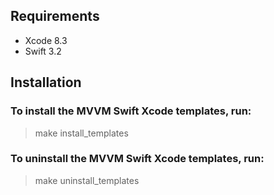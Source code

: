 ## Requirements
- Xcode 8.3
- Swift 3.2

## Installation
### To install the MVVM Swift Xcode templates, run:

> make install_templates

### To uninstall the MVVM Swift Xcode templates, run:

> make uninstall_templates
